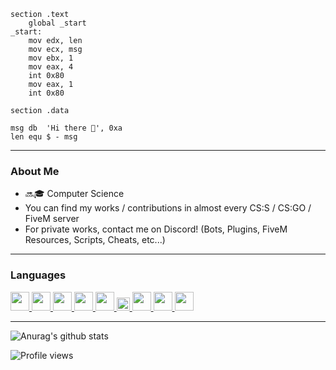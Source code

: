 ```assembly
section	.text
	global _start
_start:
	mov	edx, len
	mov	ecx, msg
	mov	ebx, 1
	mov	eax, 4
	int	0x80
	mov	eax, 1
	int	0x80

section	.data

msg	db	'Hi there 👋', 0xa
len	equ	$ - msg
```

---

### About Me

* 🔜🎓 Computer Science
* You can find my works / contributions in almost every CS:S / CS:GO / FiveM server
* For private works, contact me on Discord! (Bots, Plugins, FiveM Resources, Scripts, Cheats, etc...)

---

### Languages
<a href = "https://github.com/KillStr3aK"><img src = "https://upload.wikimedia.org/wikipedia/commons/1/18/ISO_C%2B%2B_Logo.svg" width = "30"> <img src = "https://upload.wikimedia.org/wikipedia/commons/0/0d/C_Sharp_wordmark.svg" width = "30"> <img src = "https://1.bp.blogspot.com/-fvbv9STbxrA/XS2C5q6q-gI/AAAAAAAAHtc/xcRKAakArcwKTo20DNuO05lq2L50nb7JACLcBGAs/s400/Pascal.jpg" width = "30"> <img src = "https://steamcdn-a.akamaihd.net/steamcommunity/public/images/avatars/d1/d12991a4f919417c846817232165db091c4a13c9_full.jpg" width = "30"> <img src = "https://upload.wikimedia.org/wikipedia/commons/6/61/HTML5_logo_and_wordmark.svg" width = "30"> <img src = "https://upload.wikimedia.org/wikipedia/commons/d/d5/CSS3_logo_and_wordmark.svg" width = "21"> <img src = "https://upload.wikimedia.org/wikipedia/commons/2/27/PHP-logo.svg" width = "30" height = "30"> <img src = "https://upload.wikimedia.org/wikipedia/commons/9/99/Unofficial_JavaScript_logo_2.svg" width = "30"> <img src = "https://nodejs.org/static/images/logos/nodejs-new-pantone-black.svg" width = "30" height = "30"></a>

---

![Anurag's github stats](https://github-readme-stats.vercel.app/api?username=KillStr3aK&show_icons=true&theme=radical)

![Profile views](https://gpvc.arturio.dev/KillStr3aK)
